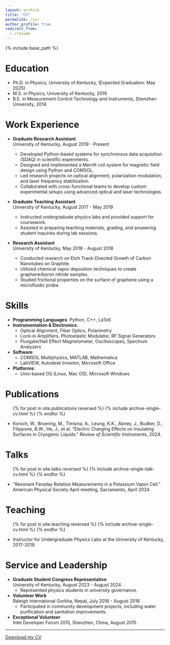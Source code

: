 ```yaml
---
layout: archive
title: "CV"
permalink: /cv/
author_profile: true
redirect_from:
  - /resume
---
```


{% include base_path %}

Education
======
* Ph.D. in Physics, University of Kentucky, (Expected Graduation: May 2025)
* M.S. in Physics, University of Kentucky, 2019
* B.E. in Measurement Control Technology and Instruments, Shenzhen University, 2014

Work Experience
======
* **Graduate Research Assistant**  
  University of Kentucky, August 2019 - Present  
  - Developed Python-based systems for synchronous data acquisition (SDAQ) in scientific experiments.
  - Designed and implemented a Merritt coil system for magnetic field design using Python and COMSOL.
  - Led research projects on optical alignment, polarization modulation, and laser frequency stabilization.
  - Collaborated with cross-functional teams to develop custom experimental setups using advanced optical and laser technologies.
  
* **Graduate Teaching Assistant**  
  University of Kentucky, August 2017 - May 2019  
  - Instructed undergraduate physics labs and provided support for coursework.
  - Assisted in preparing teaching materials, grading, and answering student inquiries during lab sessions.

* **Research Assistant**  
  University of Kentucky, May 2018 - August 2018  
  - Conducted research on Etch Track-Directed Growth of Carbon Nanotubes on Graphite.
  - Utilized chemical vapor deposition techniques to create graphene/boron nitride samples.
  - Studied frictional properties on the surface of graphene using a microfluidic probe.

Skills
======
* **Programming Languages**: Python, C++, LaTeX
* **Instrumentation & Electronics**:
  * Optical Alignment, Fiber Optics, Polarimetry
  * Lock-in Amplifiers, Photoelastic Modulator, RF Signal Generators
  * Fluxgate/Hall Effect Magnetometer, Oscilloscopes, Spectrum Analyzers
* **Software**:
  * COMSOL Multiphysics, MATLAB, Mathematica
  * LabVIEW, Autodesk Inventor, Microsoft Office
* **Platforms**:
  * Unix-based OS (Linux, Mac OS), Microsoft Windows

Publications
======
  <ul>{% for post in site.publications reversed %}
    {% include archive-single-cv.html %}
  {% endfor %}</ul>

* Korsch, W., Broering, M., Timsina, A., Leung, K.K., Abney, J., Budker, D., Filippone, B.W., He, J., et al. "Electric Charging Effects on Insulating Surfaces in Cryogenic Liquids." *Review of Scientific Instruments*, 2024.

Talks
======
  <ul>{% for post in site.talks reversed %}
    {% include archive-single-talk-cv.html  %}
  {% endfor %}</ul>

* "Resonant Faraday Rotation Measurements in a Potassium Vapor Cell." American Physical Society April meeting, Sacramento, April 2024.

Teaching
======
  <ul>{% for post in site.teaching reversed %}
    {% include archive-single-cv.html %}
  {% endfor %}</ul>

* Instructor for Undergraduate Physics Labs at the University of Kentucky, 2017-2019.

Service and Leadership
======
* **Graduate Student Congress Representative**  
  University of Kentucky, August 2023 - August 2024  
  - Represented physics students in university governance.
* **Volunteer Work**  
  Raleigh International Gorkha, Nepal, July 2016 - August 2016  
  - Participated in community development projects, including water purification and sanitation improvements.
* **Exceptional Volunteer**  
  Intel Developer Forum 2015, Shenzhen, China, August 2015  

---

[Download my CV](path_to_cv.pdf)
